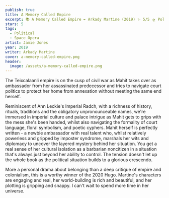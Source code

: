 ```yaml
---
publish: true
title: A Memory Called Empire
excerpt: 📚 A Memory Called Empire ✒️ Arkady Martine (2019) ✨ 5/5 🛸 Political space opera 🖌️ Jamie Jones
stars: 5
tags:
  - Political
  - Space_Opera
artist: Jamie Jones
year: 2019
writer: Arkady Martine
cover: a-memory-called-empire.png
header:
  image: /assets/a-memory-called-empire.png
---
```

The Teixcalaanli empire is on the cusp of civil war as Mahit takes over as ambassador from her assassinated predecessor and tries to navigate court politics to protect her home from annexation without meeting the same end herself.  
  
Reminiscent of Ann Leckie's Imperial Radch, with a richness of history, rituals, traditions and the obligatory unpronounceable names, we're immersed in imperial culture and palace intrigue as Mahit gets to grips with the mess she's been handed, whilst also navigating the formality of court language, floral symbolism, and poetic cyphers. Mahit herself is perfectly written - a newbie ambassador with real talent who, whilst relatively powerless and gripped by imposter syndrome, marshals her wits and diplomacy to uncover the layered mystery behind her situation. You get a real sense of her cultural isolation as a barbarian noncitizen in a situation that's always just beyond her ability to control. The tension doesn't let up the whole book as the political situation builds to a glorious crescendo.  
  
More a personal drama about belonging than a deep critique of empire and colonialism, this is a worthy winner of the 2020 Hugo. Martine's characters are engaging and real, her world-building is rich and beautiful, and her plotting is gripping and snappy. I can't wait to spend more time in her universe.